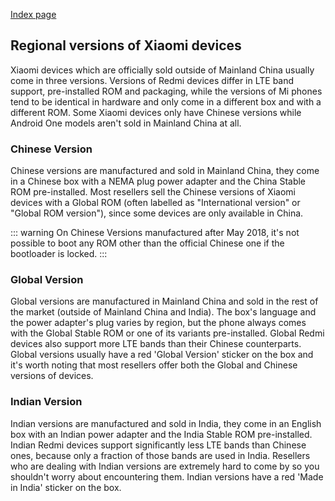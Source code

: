 [Index page](../)

## Regional versions of Xiaomi devices

Xiaomi devices which are officially sold outside of Mainland China usually come in three versions. Versions of Redmi devices differ in LTE band support, pre-installed ROM and packaging, while the versions of Mi phones tend to be identical in hardware and only come in a different box and with a different ROM. Some Xiaomi devices only have Chinese versions while Android One models aren't sold in Mainland China at all.

### Chinese Version

Chinese versions are manufactured and sold in Mainland China, they come in a Chinese box with a NEMA plug power adapter and the China Stable ROM pre-installed. Most resellers sell the Chinese versions of Xiaomi devices with a Global ROM (often labelled as "International version" or "Global ROM version"), since some devices are only available in China.

::: warning
On Chinese Versions manufactured after May 2018, it's not possible to boot any ROM other than the official Chinese one if the bootloader is locked.
:::

### Global Version

Global versions are manufactured in Mainland China and sold in the rest of the market (outside of Mainland China and India). The box's language and the power adapter's plug varies by region, but the phone always comes with the Global Stable ROM or one of its variants pre-installed. Global Redmi devices also support more LTE bands than their Chinese counterparts. Global versions usually have a red 'Global Version' sticker on the box and it's worth noting that most resellers offer both the Global and Chinese versions of devices.

### Indian Version

Indian versions are manufactured and sold in India, they come in an English box with an Indian power adapter and the India Stable ROM pre-installed. Indian Redmi devices support significantly less LTE bands than Chinese ones, because only a fraction of those bands are used in India. Resellers who are dealing with Indian versions are extremely hard to come by so you shouldn't worry about encountering them. Indian versions have a red 'Made in India' sticker on the box.